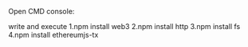 Open CMD console:

write and execute
   1.npm install web3
   2.npm install http
   3.npm install fs
   4.npm install ethereumjs-tx
